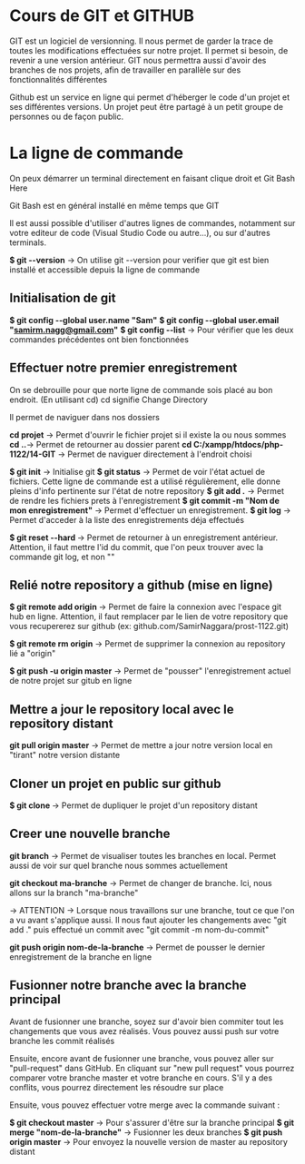 # Cours de GIT et GITHUB

GIT est un logiciel de versionning.
Il nous permet de garder la trace de toutes les modifications effectuées sur notre projet.
Il permet si besoin, de revenir a une version antérieur.
GIT nous permettra aussi d'avoir des branches de nos projets, afin de travailler en parallèle sur des fonctionnalités différentes


Github est un service en ligne qui permet d'héberger le code d'un projet et ses différentes versions.
Un projet peut être partagé à un petit groupe de personnes ou de façon public.


# La ligne de commande

On peux démarrer un terminal directement en faisant clique droit et Git Bash Here

Git Bash est en général installé en même temps que GIT

Il est aussi possible d'utiliser d'autres lignes de commandes, notamment sur votre editeur de code (Visual Studio Code ou autre...), ou sur d'autres terminals.

**$ git --version** -> On utilise git --version pour verifier que git est bien installé et accessible depuis la ligne de commande

## Initialisation de git

**$ git config --global user.name "Sam"**
**$ git config --global user.email "samirm.nagg@gmail.com"**
**$ git config --list** -> Pour vérifier que les deux commandes précédentes ont bien fonctionnées



## Effectuer notre premier enregistrement 

On se debrouille pour que norte ligne de commande sois placé au bon endroit.
(En utilisant cd)
cd signifie Change Directory

Il permet de naviguer dans nos dossiers

**cd projet** -> Permet d'ouvrir le fichier projet si il existe la ou nous sommes
**cd ..**-> Permet de retourner au dossier parent
**cd C:/xampp/htdocs/php-1122/14-GIT** -> Permet de naviguer directement à l'endroit choisi


**$ git init** -> Initialise git
**$ git status** -> Permet de voir l'état actuel de fichiers. Cette ligne de commande est a utilisé régulièrement, elle donne pleins d'info pertinente sur l'état de notre repository
**$ git add .** -> Permet de rendre les fichiers prets à l'enregistrement
**$ git commit -m "Nom de mon enregistrement"** -> Permet d'effectuer un enregistrement.
**$ git log** -> Permet d'acceder à la liste des enregistrements déja effectués

**$ git reset --hard <id-du-commit>** -> Permet de retourner à un enregistrement antérieur. Attention, il faut mettre l'id du commit, que l'on peux trouver avec la commande git log, et non "<id-du-commit>"


## Relié notre repository a github (mise en ligne)

**$ git remote add origin <Lien-du-repository>** -> Permet de faire la connexion avec l'espace git hub en ligne. Attention, il faut remplacer <lien-du-repository> par le lien de votre repository que vous recupererez sur github (ex: github.com/SamirNaggara/prost-1122.git)

**$ git remote rm origin** -> Permet de supprimer la connexion au repository lié a "origin"

**$ git push -u origin master** -> Permet de "pousser" l'enregistrement actuel de notre projet sur gitub en ligne

## Mettre a jour le repository local avec le repository distant

**git pull origin master** -> Permet de mettre a jour notre version local en "tirant" notre version distante


## Cloner un projet en public sur github

**$ git clone <lien-du-repository>** -> Permet de dupliquer le projet d'un repository distant


## Creer une nouvelle branche

**git branch** -> Permet de visualiser toutes les branches en local. Permet aussi de voir sur quel branche nous sommes actuellement

**git checkout ma-branche** -> Permet de changer de branche. Ici, nous allons sur la branch "ma-branche"

-> ATTENTION -> Lorsque nous travaillons sur une branche, tout ce que l'on a vu avant s'applique aussi.
Il nous faut ajouter les changements avec "git add ." puis effectué un commit avec "git commit -m nom-du-commit"

**git push origin nom-de-la-branche** -> Permet de pousser le dernier enregistrement de la branche en ligne


## Fusionner notre branche avec la branche principal

Avant de fusionner une branche, soyez sur d'avoir bien commiter tout les changements que vous avez réalisés.
Vous pouvez aussi push sur votre branche les commit réalisés

Ensuite, encore avant de fusionner une branche, vous pouvez aller sur "pull-request" dans GitHub.
En cliquant sur "new pull request" vous pourrez comparer votre branche master et votre branche en cours.
S'il y a des conflits, vous pourrez directement les résoudre sur place

Ensuite, vous pouvez effectuer votre merge avec la commande suivant :

**$ git checkout master** -> Pour s'assurer d'être sur la branche principal
**$ git merge "nom-de-la-branche"** -> Fusionner les deux branches
**$ git push origin master** -> Pour envoyez la nouvelle version de master au repository distant